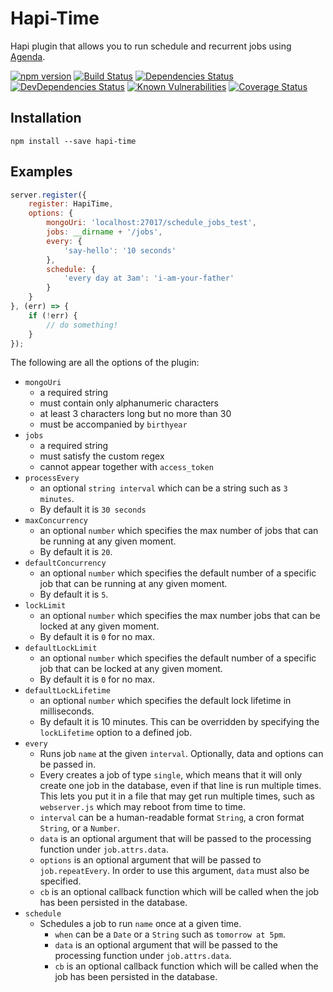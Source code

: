 # Hapi-Time
Hapi plugin that allows you to run schedule and recurrent jobs using [Agenda](https://github.com/rschmukler/agenda).

[![npm version](https://badge.fury.io/js/hapi-time.svg)](http://badge.fury.io/js/hapi-time)
[![Build Status](https://secure.travis-ci.org/angelstoone/hapi-time.svg)](http://travis-ci.org/angelstoone/hapi-time)
[![Dependencies Status](https://david-dm.org/angelstoone/hapi-time.svg)](https://david-dm.org/angelstoone/hapi-time)
[![DevDependencies Status](https://david-dm.org/angelstoone/hapi-time/dev-status.svg)](https://david-dm.org/angelstoone/hapi-time#info=devDependencies)
[![Known Vulnerabilities](https://snyk.io/test/npm/hapi-time/badge.svg)](https://snyk.io/test/npm/hapi-time)
[![Coverage Status](https://coveralls.io/repos/github/angelstoone/hapi-time/badge.svg)](https://coveralls.io/github/angelstoone/hapi-time?branch=master)

## Installation
```
npm install --save hapi-time
```

## Examples
```javascript
server.register({
    register: HapiTime,
    options: {
        mongoUri: 'localhost:27017/schedule_jobs_test',
        jobs: __dirname + '/jobs',
        every: {
            'say-hello': '10 seconds'
        },
        schedule: {
            'every day at 3am': 'i-am-your-father'
        }
    }
}, (err) => {
    if (!err) {
        // do something!
    }
});
```

The following are all the options of the plugin:
* `mongoUri`
    * a required string
    * must contain only alphanumeric characters
    * at least 3 characters long but no more than 30
    * must be accompanied by `birthyear`
* `jobs`
    * a required string
    * must satisfy the custom regex
    * cannot appear together with `access_token`
* `processEvery`
    * an optional `string interval` which can be a string such as `3 minutes`.
    * By default it is `30 seconds`
* `maxConcurrency`
    * an optional `number` which specifies the max number of jobs that can be running at any given moment.
    * By default it is `20`.
* `defaultConcurrency`
    * an optional `number` which specifies the default number of a specific job that can be running at any given moment.
    * By default it is `5`.
* `lockLimit`
    * an optional `number` which specifies the max number jobs that can be locked at any given moment.
    * By default it is `0` for no max.
* `defaultLockLimit`
    * an optional `number` which specifies the default number of a specific job that can be locked at any given moment.
    * By default it is `0` for no max.
* `defaultLockLifetime`
    * an optional `number` which specifies the default lock lifetime in milliseconds.
    * By default it is 10 minutes. This can be overridden by specifying the `lockLifetime` option to a defined job.
* `every`
    * Runs job `name` at the given `interval`. Optionally, data and options can be passed in.
    * Every creates a job of type `single`, which means that it will only create one job in the database, even if that line is run multiple times. This lets you put it in a file that may get run multiple times, such as `webserver.js` which may reboot from time to time.
    * `interval` can be a human-readable format `String`, a cron format `String`, or a `Number`.
    * `data` is an optional argument that will be passed to the processing function under `job.attrs.data`.
    * `options` is an optional argument that will be passed to `job.repeatEvery`. In order to use this argument, `data` must also be specified.
    * `cb` is an optional callback function which will be called when the job has been persisted in the database.
* `schedule`
    * Schedules a job to run `name` once at a given time.
        * `when` can be a `Date` or a `String` such as `tomorrow at 5pm`.
        * `data` is an optional argument that will be passed to the processing function under `job.attrs.data`.
        * `cb` is an optional callback function which will be called when the job has been persisted in the database.
